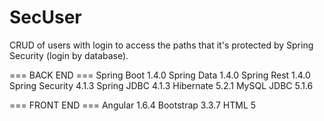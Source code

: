 # SecUser

CRUD of users with login to access the paths that it's protected by Spring Security (login by database).

=== BACK END ===
Spring Boot 1.4.0
Spring Data 1.4.0
Spring Rest 1.4.0
Spring Security 4.1.3
Spring JDBC 4.1.3
Hibernate 5.2.1
MySQL JDBC 5.1.6

=== FRONT END ===
Angular 1.6.4
Bootstrap 3.3.7
HTML 5
